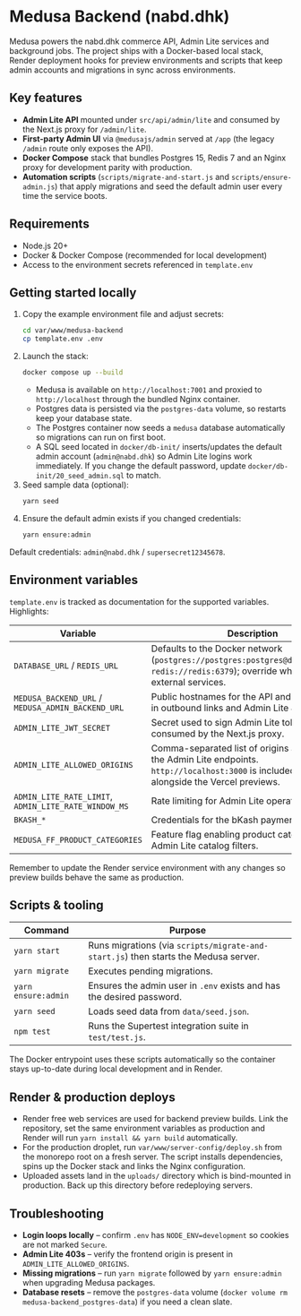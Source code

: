 # Medusa Backend (nabd.dhk)

Medusa powers the nabd.dhk commerce API, Admin Lite services and background jobs. The project ships with a Docker-based local stack, Render deployment hooks for preview environments and scripts that keep admin accounts and migrations in sync across environments.

## Key features

- **Admin Lite API** mounted under `src/api/admin/lite` and consumed by the Next.js proxy for `/admin/lite`.
- **First-party Admin UI** via `@medusajs/admin` served at `/app` (the legacy `/admin` route only exposes the API).
- **Docker Compose** stack that bundles Postgres 15, Redis 7 and an Nginx proxy for development parity with production.
- **Automation scripts** (`scripts/migrate-and-start.js` and `scripts/ensure-admin.js`) that apply migrations and seed the default admin user every time the service boots.

## Requirements

- Node.js 20+
- Docker & Docker Compose (recommended for local development)
- Access to the environment secrets referenced in `template.env`

## Getting started locally

1. Copy the example environment file and adjust secrets:
   ```bash
   cd var/www/medusa-backend
   cp template.env .env
   ```
2. Launch the stack:
   ```bash
   docker compose up --build
   ```
   - Medusa is available on `http://localhost:7001` and proxied to `http://localhost` through the bundled Nginx container.
   - Postgres data is persisted via the `postgres-data` volume, so restarts keep your database state.
   - The Postgres container now seeds a `medusa` database automatically so migrations can run on first boot.
   - A SQL seed located in `docker/db-init/` inserts/updates the default admin account (`admin@nabd.dhk`) so Admin Lite logins work immediately. If you change the default password, update `docker/db-init/20_seed_admin.sql` to match.
3. Seed sample data (optional):
   ```bash
   yarn seed
   ```
4. Ensure the default admin exists if you changed credentials:
   ```bash
   yarn ensure:admin
   ```

Default credentials: `admin@nabd.dhk` / `supersecret12345678`.

## Environment variables

`template.env` is tracked as documentation for the supported variables. Highlights:

| Variable | Description |
| --- | --- |
| `DATABASE_URL` / `REDIS_URL` | Defaults to the Docker network (`postgres://postgres:postgres@db:5432/medusa`, `redis://redis:6379`); override when pointing at external services. |
| `MEDUSA_BACKEND_URL` / `MEDUSA_ADMIN_BACKEND_URL` | Public hostnames for the API and admin, used in outbound links and Admin Lite JWTs. |
| `ADMIN_LITE_JWT_SECRET` | Secret used to sign Admin Lite tokens consumed by the Next.js proxy. |
| `ADMIN_LITE_ALLOWED_ORIGINS` | Comma-separated list of origins allowed to hit the Admin Lite endpoints. `http://localhost:3000` is included for local dev alongside the Vercel previews. |
| `ADMIN_LITE_RATE_LIMIT`, `ADMIN_LITE_RATE_WINDOW_MS` | Rate limiting for Admin Lite operations. |
| `BKASH_*` | Credentials for the bKash payment integration. |
| `MEDUSA_FF_PRODUCT_CATEGORIES` | Feature flag enabling product categories for Admin Lite catalog filters. |

Remember to update the Render service environment with any changes so preview builds behave the same as production.

## Scripts & tooling

| Command | Purpose |
| --- | --- |
| `yarn start` | Runs migrations (via `scripts/migrate-and-start.js`) then starts the Medusa server. |
| `yarn migrate` | Executes pending migrations. |
| `yarn ensure:admin` | Ensures the admin user in `.env` exists and has the desired password. |
| `yarn seed` | Loads seed data from `data/seed.json`. |
| `npm test` | Runs the Supertest integration suite in `test/test.js`. |

The Docker entrypoint uses these scripts automatically so the container stays up-to-date during local development and in Render.

## Render & production deploys

- Render free web services are used for backend preview builds. Link the repository, set the same environment variables as production and Render will run `yarn install && yarn build` automatically.
- For the production droplet, run `var/www/server-config/deploy.sh` from the monorepo root on a fresh server. The script installs dependencies, spins up the Docker stack and links the Nginx configuration.
- Uploaded assets land in the `uploads/` directory which is bind-mounted in production. Back up this directory before redeploying servers.

## Troubleshooting

- **Login loops locally** – confirm `.env` has `NODE_ENV=development` so cookies are not marked `Secure`.
- **Admin Lite 403s** – verify the frontend origin is present in `ADMIN_LITE_ALLOWED_ORIGINS`.
- **Missing migrations** – run `yarn migrate` followed by `yarn ensure:admin` when upgrading Medusa packages.
- **Database resets** – remove the `postgres-data` volume (`docker volume rm medusa-backend_postgres-data`) if you need a clean slate.

